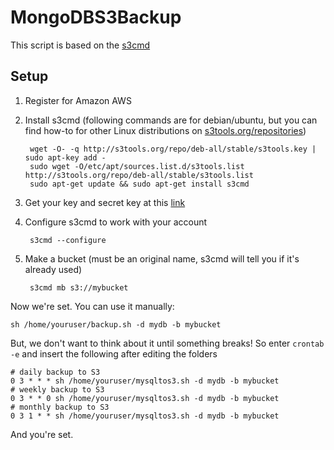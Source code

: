 MongoDBS3Backup
=================================

This script is based on the [s3cmd](http://s3tools.org/s3cmd)

Setup
-----
1. Register for Amazon AWS 
2. Install s3cmd (following commands are for debian/ubuntu, but you can find how-to for other Linux distributions on [s3tools.org/repositories](http://s3tools.org/repositories))

		wget -O- -q http://s3tools.org/repo/deb-all/stable/s3tools.key | sudo apt-key add -
		sudo wget -O/etc/apt/sources.list.d/s3tools.list http://s3tools.org/repo/deb-all/stable/s3tools.list
		sudo apt-get update && sudo apt-get install s3cmd
	
3. Get your key and secret key at this [link](https://aws-portal.amazon.com/gp/aws/developer/account/index.html?ie=UTF8&action=access-key)
4. Configure s3cmd to work with your account

		s3cmd --configure

5. Make a bucket (must be an original name, s3cmd will tell you if it's already used)

		s3cmd mb s3://mybucket
	
Now we're set. You can use it manually:

	sh /home/youruser/backup.sh -d mydb -b mybucket
	
But, we don't want to think about it until something breaks! So enter `crontab -e` and insert the following after editing the folders

	# daily backup to S3
	0 3 * * * sh /home/youruser/mysqltos3.sh -d mydb -b mybucket
	# weekly backup to S3
	0 3 * * 0 sh /home/youruser/mysqltos3.sh -d mydb -b mybucket
	# monthly backup to S3
	0 3 1 * * sh /home/youruser/mysqltos3.sh -d mydb -b mybucket

And you're set.
